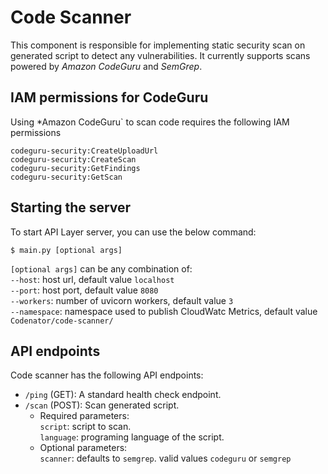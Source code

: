 # Code Scanner
This component is responsible for implementing static security scan on generated script to detect any vulnerabilities. It currently supports scans powered by *Amazon CodeGuru* and *SemGrep*.

## IAM permissions for CodeGuru
Using *Amazon CodeGuru` to scan code requires the following IAM permissions 

```
codeguru-security:CreateUploadUrl
codeguru-security:CreateScan
codeguru-security:GetFindings
codeguru-security:GetScan
```

## Starting the server
To start API Layer server, you can use the below command:
```
$ main.py [optional args]
```

`[optional args]` can be any combination of:<br>
`--host`: host url, default value `localhost`<br>
`--port`: host port, default value `8080`<br>
`--workers`: number of uvicorn workers, default value `3`<br>
`--namespace`: namespace used to publish CloudWatc Metrics, default value `Codenator/code-scanner/`<br>

## API endpoints

Code scanner has the following API endpoints:
- `/ping` (GET): A standard health check endpoint.
- `/scan` (POST): Scan generated script.
    - Required parameters:<br>
    `script`: script to scan.<br>
    `language`: programing language of the script.<br>
    - Optional parameters:<br>
    `scanner`: defaults to `semgrep`. valid values `codeguru` or `semgrep`
